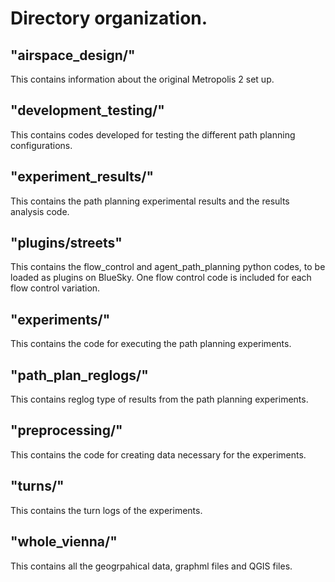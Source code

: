 # Directory organization.

## "airspace_design/"

This contains information about the original Metropolis 2 set up.

## "development_testing/"
This contains codes developed for testing the different path planning configurations.

## "experiment_results/"

This contains the path planning experimental results and the results analysis code.

## "plugins/streets"

This contains the flow_control and agent_path_planning python codes, to be loaded as plugins on BlueSky. One flow control code is included for each flow control variation.

## "experiments/"

This contains the code for executing the path planning experiments.

## "path_plan_reglogs/"

This contains reglog type of results from the path planning experiments.

## "preprocessing/"

This contains the code for creating data necessary for the experiments.


## "turns/"

This contains the turn logs of the experiments.


## "whole_vienna/"

This contains all the geogrpahical data, graphml files and QGIS files.


